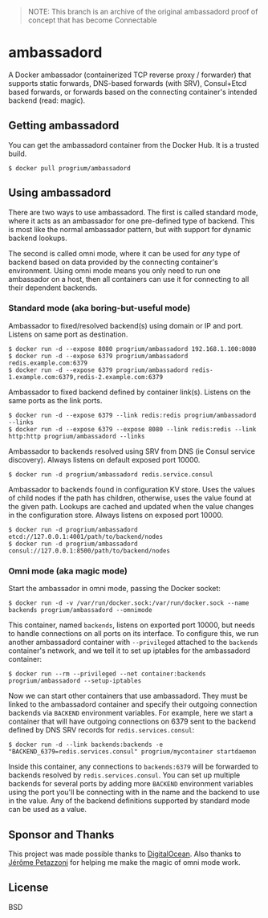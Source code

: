 > NOTE: This branch is an archive of the original ambassadord proof of concept that has become Connectable

# ambassadord

A Docker ambassador (containerized TCP reverse proxy / forwarder) that supports static forwards, DNS-based forwards (with SRV), Consul+Etcd based forwards, or forwards based on the connecting container's intended backend (read: magic).

## Getting ambassadord

You can get the ambassadord container from the Docker Hub. It is a trusted build.

	$ docker pull progrium/ambassadord

## Using ambassadord

There are two ways to use ambassadord. The first is called standard mode, where it acts as an ambassador for one pre-defined type of backend. This is most like the normal ambassador pattern, but with support for dynamic backend lookups.

The second is called omni mode, where it can be used for *any* type of backend based on data provided by the connecting container's environment. Using omni mode means you only need to run one ambassador on a host, then all containers can use it for connecting to all their dependent backends.

### Standard mode (aka boring-but-useful mode)

Ambassador to fixed/resolved backend(s) using domain or IP and port. Listens on same port as destination.

	$ docker run -d --expose 8080 progrium/ambassadord 192.168.1.100:8080
	$ docker run -d --expose 6379 progrium/ambassadord redis.example.com:6379
	$ docker run -d --expose 6379 progrium/ambassadord redis-1.example.com:6379,redis-2.example.com:6379

Ambassador to fixed backend defined by container link(s). Listens on the same ports as the link ports.

	$ docker run -d --expose 6379 --link redis:redis progrium/ambassadord --links
	$ docker run -d --expose 6379 --expose 8080 --link redis:redis --link http:http progrium/ambassadord --links

Ambassador to backends resolved using SRV from DNS (ie Consul service discovery). Always listens on default exposed port 10000.

	$ docker run -d progrium/ambassadord redis.service.consul

Ambassador to backends found in configuration KV store. Uses the values of child nodes if the path has children, otherwise, uses the value found at the given path. Lookups are cached and updated when the value changes in the configuration store. Always listens on exposed port 10000.

	$ docker run -d progrium/ambassadord etcd://127.0.0.1:4001/path/to/backend/nodes
	$ docker run -d progrium/ambassadord consul://127.0.0.1:8500/path/to/backend/nodes

### Omni mode (aka magic mode)

Start the ambassador in omni mode, passing the Docker socket:

	$ docker run -d -v /var/run/docker.sock:/var/run/docker.sock --name backends progrium/ambassadord --omnimode

This container, named `backends`, listens on exported port 10000, but needs to handle connections on all ports on its interface. To configure this, we run another ambassadord container with `--privileged` attached to the `backends` container's network, and we tell it to set up iptables for the ambassadord container:

	$ docker run --rm --privileged --net container:backends progrium/ambassadord --setup-iptables

Now we can start other containers that use ambassadord. They must be linked to the ambassadord container and specify their outgoing connection backends via `BACKEND` environment variables. For example, here we start a container that will have outgoing connections on 6379 sent to the backend defined by DNS SRV records for `redis.services.consul`:

	$ docker run -d --link backends:backends -e "BACKEND_6379=redis.services.consul" progrium/mycontainer startdaemon

Inside this container, any connections to `backends:6379` will be forwarded to backends resolved by `redis.services.consul`. You can set up multiple backends for several ports by adding more `BACKEND` environment variables using the port you'll be connecting with in the name and the backend to use in the value. Any of the backend definitions supported by standard mode can be used as a value.

## Sponsor and Thanks

This project was made possible thanks to [DigitalOcean](http://digitalocean.com). Also thanks to [Jérôme Petazzoni](https://github.com/jpetazzo) for helping me make the magic of omni mode work.

## License

BSD
